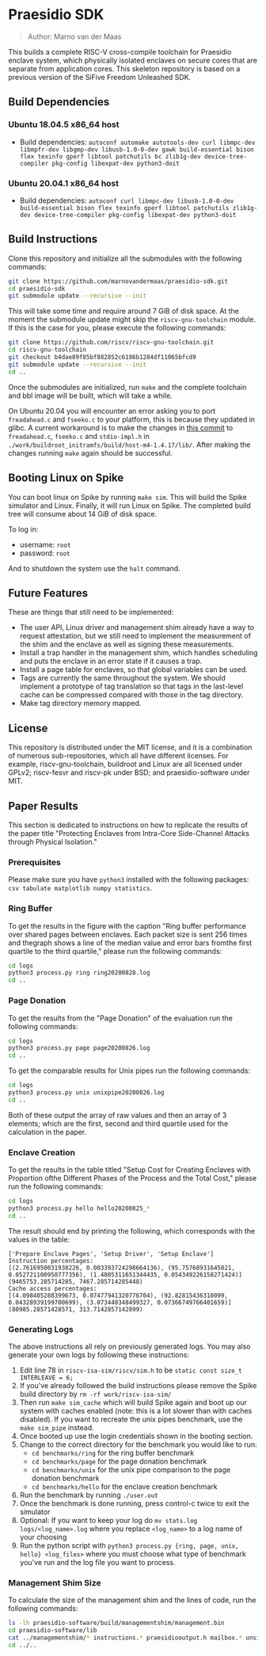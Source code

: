# Praesidio SDK
> Author: Marno van der Maas

This builds a complete RISC-V cross-compile toolchain for Praesidio enclave system, which physically isolated enclaves on secure cores that are separate from application cores. This skeleton repository is based on a previous version of the SiFive Freedom Unleashed SDK.

## Build Dependencies

### Ubuntu 18.04.5 x86_64 host

- Build dependencies: `autoconf automake autotools-dev curl libmpc-dev libmpfr-dev libgmp-dev libusb-1.0-0-dev gawk build-essential bison flex texinfo gperf libtool patchutils bc zlib1g-dev device-tree-compiler pkg-config libexpat-dev python3-doit`

### Ubuntu 20.04.1 x86_64 host

- Build dependencies: `autoconf curl libmpc-dev libusb-1.0-0-dev build-essential bison flex texinfo gperf libtool patchutils zlib1g-dev device-tree-compiler pkg-config libexpat-dev python3-doit`

## Build Instructions

Clone this repository and initialize all the submodules with the following commands:

```bash
git clone https://github.com/marnovandermaas/praesidio-sdk.git
cd praesidio-sdk
git submodule update --recursive --init
```

This will take some time and require around 7 GiB of disk space. At the moment the submodule update might skip the `riscv-gnu-toolchain` module. If this is the case for you, please execute the following commands:

```bash
git clone https://github.com/riscv/riscv-gnu-toolchain.git
cd riscv-gnu-toolchain
git checkout b4dae89f85bf882852c6186b1284df11065bfcd9
git submodule update --recursive --init
cd ..
```

Once the submodules are initialized, run `make` and the complete toolchain and bbl image will be built, which will take a while.

On Ubuntu 20.04 you will encounter an error asking you to port `freadahead.c` and `fseeko.c` to your platform, this is because they updated in glibc. A current workaround is to make the changes in [this commit](https://github.com/coreutils/gnulib/commit/4af4a4a71827c0bc5e0ec67af23edef4f15cee8e) to `freadahead.c`, `fseeko.c` and `stdio-impl.h` in `./work/buildroot_initramfs/build/host-m4-1.4.17/lib/`. After making the changes running `make` again should be successful.

## Booting Linux on Spike

You can boot linux on Spike by running `make sim`. This will build the Spike simulator and Linux. Finally, it will run Linux on Spike. The completed build tree will consume about 14 GiB of disk space.

To log in:
- username: `root`
- password: `root`

And to shutdown the system use the `halt` command.

## Future Features
These are things that still need to be implemented:
- The user API, Linux driver and management shim already have a way to request attestation, but we still need to implement the measurement of the shim and the enclave as well as signing these measurements.
- Install a trap handler in the management shim, which handles scheduling and puts the enclave in an error state if it causes a trap.
- Install a page table for enclaves, so that global variables can be used.
- Tags are currently the same throughout the system. We should implement a prototype of tag translation so that tags in the last-level cache can be compressed compared with those in the tag directory.
- Make tag directory memory mapped.

## License
This repository is distributed under the MIT license, and it is a combination of numerous sub-repositories, which all have different licenses. For example, riscv-gnu-toolchain, buildroot and Linux are all licensed under GPLv2; riscv-fesvr and riscv-pk under BSD; and praesidio-software under MIT.

## Paper Results
This section is dedicated to instructions on how to replicate the results of the paper title "Protecting Enclaves from Intra-Core Side-Channel Attacks through Physical Isolation."

### Prerequisites
Please make sure you have `python3` installed with the following packages: `csv tabulate matplotlib numpy statistics`.

### Ring Buffer
To get the results in the figure with the caption "Ring buffer performance over shared pages between enclaves. Each packet size is sent 256 times and thegraph shows a line of the median value and error bars fromthe first quartile to the third quartile," please run the following commands:
```bash
cd logs
python3 process.py ring ring20200828.log
cd ..
```

### Page Donation
To get the results from the "Page Donation" of the evaluation run the following commands:
```bash
cd logs
python3 process.py page page20200826.log
cd ..
```

To get the comparable results for Unix pipes run the following commands:
```bash
cd logs
python3 process.py unix unixpipe20200826.log
cd ..
```

Both of these output the array of raw values and then an array of 3 elements; which are the first, second and third quartile used for the calculation in the paper.

### Enclave Creation
To get the results in the table titled "Setup Cost for Creating Enclaves with Proportion ofthe Different Phases of the Process and the Total Cost," please run the following commands:
```bash
cd logs
python3 process.py hello hello20200825_*
cd ..
```

The result should end by printing the following, which corresponds with the values in the table:
```
['Prepare Enclave Pages', 'Setup Driver', 'Setup Enclave']
Instruction percentages:
[(2.7616950031938226, 0.003393724298664136), (95.75768931645021, 0.052721100958777356), (1.4805311651344435, 0.054349226158271424)]
(9465753.285714285, 7467.285714285448)
Cache access percentages:
[(4.098405288399673, 0.07477941320776704), (92.82815436310099, 0.04328939199700699), (3.073440348499327, 0.07366749766401659)]
(80985.28571428571, 313.7142857142899)
```

### Generating Logs
The above instructions all rely on previously generated logs. You may also generate your own logs by following these instructions:
1. Edit line 78 in `riscv-isa-sim/riscv/sim.h` to be `static const size_t INTERLEAVE = 6;`
1. If you've already followed the build instructions please remove the Spike build directory by `rm -rf work/riscv-isa-sim/`
1. Then run `make sim_cache` which will build Spike again and boot up our system with caches enabled (note: this is a lot slower than with caches disabled). If you want to recreate the unix pipes benchmark, use the `make sim_pipe` instead.
1. Once booted up use the login credentials shown in the booting section.
1. Change to the correct directory for the benchmark you would like to run:
    * `cd benchmarks/ring` for the ring buffer benchmark
    * `cd benchmarks/page` for the page donation benchmark
    * `cd benchmarks/unix` for the unix pipe comparison to the page donation benchmark
    * `cd benchmarks/hello` for the enclave creation benchmark
1. Run the benchmark by running `./user.out`
1. Once the benchmark is done running, press control-c twice to exit the simulator
1. Optional: If you want to keep your log do `mv stats.log logs/<log_name>.log` where you replace `<log_name>` to a log name of your choosing
1. Run the python script with `python3 process.py {ring, page, unix, hello} <log_files>` where you must choose what type of benchmark you've run and the log file you want to process.

### Management Shim Size
To calculate the size of the management shim and the lines of code, run the following commands:
```bash
ls -lh praesidio-software/build/managementshim/management.bin
cd praesidio-software/lib
cat ../managementshim/* instructions.* praesidiooutput.h mailbox.* unsignedinteger.h enclaveLibrary.h praesidiopage.h praesidiooutput.* | sed '/^\s*$/d' | wc -l
cd ../..
```
